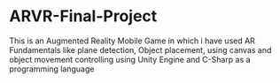 # ARVR-Final-Project
This is an Augmented Reality Mobile Game in which i have used AR Fundamentals like plane detection, Object placement, using canvas and object movement controlling using Unity Engine and C-Sharp as a programming language 
